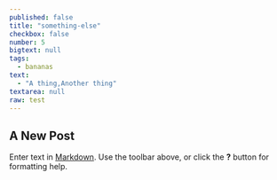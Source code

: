 ```yaml
---
published: false
title: "something-else"
checkbox: false
number: 5
bigtext: null
tags: 
  - bananas
text: 
  - "A thing,Another thing"
textarea: null
raw: test
---
```







## A New Post

Enter text in [Markdown](http://daringfireball.net/projects/markdown/). Use the toolbar above, or click the **?** button for formatting help.
